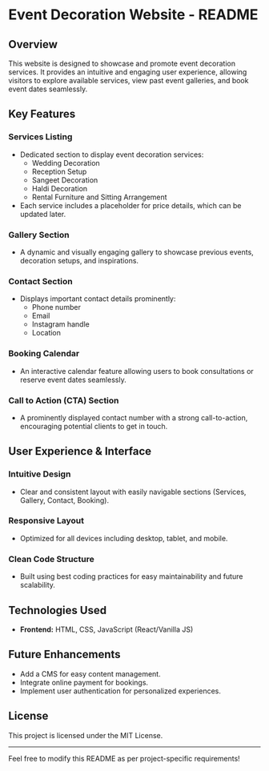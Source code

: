 # Event Decoration Website - README

## Overview
This website is designed to showcase and promote event decoration services. It provides an intuitive and engaging user experience, allowing visitors to explore available services, view past event galleries, and book event dates seamlessly.

## Key Features

### Services Listing
- Dedicated section to display event decoration services:
  - Wedding Decoration
  - Reception Setup
  - Sangeet Decoration
  - Haldi Decoration
  - Rental Furniture and Sitting Arrangement
- Each service includes a placeholder for price details, which can be updated later.

### Gallery Section
- A dynamic and visually engaging gallery to showcase previous events, decoration setups, and inspirations.

### Contact Section
- Displays important contact details prominently:
  - Phone number
  - Email
  - Instagram handle
  - Location

### Booking Calendar
- An interactive calendar feature allowing users to book consultations or reserve event dates seamlessly.

### Call to Action (CTA) Section
- A prominently displayed contact number with a strong call-to-action, encouraging potential clients to get in touch.

## User Experience & Interface

### Intuitive Design
- Clear and consistent layout with easily navigable sections (Services, Gallery, Contact, Booking).

### Responsive Layout
- Optimized for all devices including desktop, tablet, and mobile.

### Clean Code Structure
- Built using best coding practices for easy maintainability and future scalability.

## Technologies Used
- **Frontend:** HTML, CSS, JavaScript (React/Vanilla JS)
  

## Future Enhancements
- Add a CMS for easy content management.
- Integrate online payment for bookings.
- Implement user authentication for personalized experiences.

## License
This project is licensed under the MIT License.

---
Feel free to modify this README as per project-specific requirements!

